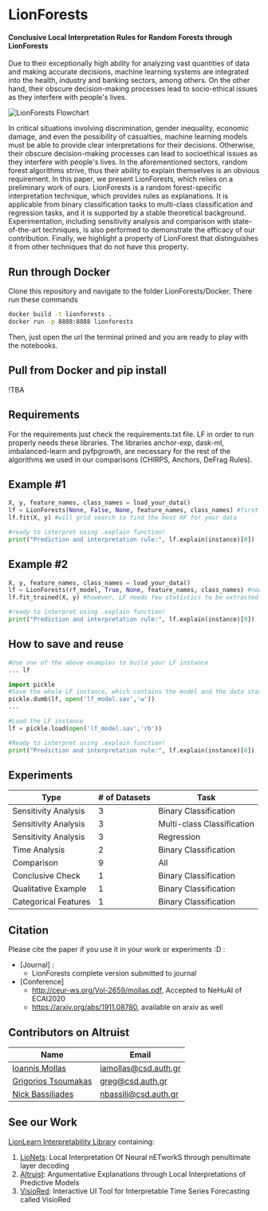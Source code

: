 # LionForests
<h4>Conclusive Local Interpretation Rules for Random Forests through LionForests</h4> 

Due to their exceptionally high ability for analyzing vast quantities of data and making accurate decisions, machine learning systems are integrated into the health, industry and banking sectors, among others. On the other hand, their obscure decision-making processes lead to socio-ethical issues as they interfere with people's lives.  

![LionForests Flowchart](https://github.com/intelligence-csd-auth-gr/LionLearn/blob/master/LionForests/LionForestsFlow.png?raw=true)

In critical situations involving discrimination, gender inequality, economic damage, and even the possibility of casualties, machine learning models must be able to provide clear interpretations for their decisions. Otherwise, their obscure decision-making processes can lead to socioethical issues as they interfere with people's lives. In the aforementioned sectors, random forest algorithms strive, thus their ability to explain themselves is an obvious requirement. In this paper, we present LionForests, which relies on a preliminary work of ours. LionForests is a random forest-specific interpretation technique, which provides rules as explanations. It is applicable from binary classification tasks to multi-class classification and regression tasks, and it is supported by a stable theoretical background. Experimentation, including sensitivity analysis and comparison with state-of-the-art techniques, is also performed to demonstrate the efficacy of our contribution. Finally, we highlight a property of LionForest that distinguishes it from other techniques that do not have this property.

## Run through Docker
Clone this repository and navigate to the folder LionForests/Docker. There run these commands
```bash
docker build -t lionforests .
docker run -p 8888:8888 lionforests
```
Then, just open the url the terminal prined and you are ready to play with the notebooks. 

## Pull from Docker and pip install
!TBA

## Requirements
For the requirements just check the requirements.txt file. LF in order to run properly needs these libraries. The libraries anchor-exp, dask-ml, imbalanced-learn and pyfpgrowth, are necessary for the rest of the algorithms we used in our comparisons (CHIRPS, Anchors, DeFrag Rules).


## Example #1
```python
X, y, feature_names, class_names = load_your_data()
lf = LionForests(None, False, None, feature_names, class_names) #first none means that no RF model is provided, second none means no scaling
lf.fit(X, y) #will grid search to find the best RF for your data

#ready to interpret using .explain function!
print("Prediction and interpretation rule:", lf.explain(instance)[0]) 
```

## Example #2
```python
X, y, feature_names, class_names = load_your_data()
lf = LionForests(rf_model, True, None, feature_names, class_names) #now we provide a model
lf.fit_trained(X, y) #however, LF needs few statistics to be extracted from training data

#ready to interpret using .explain function!
print("Prediction and interpretation rule:", lf.explain(instance)[0]) 
```

## How to save and reuse
```python
#Use one of the above examples to build your LF instance
... lf

import pickle
#Save the whole LF instance, which contains the model and the data statistics (but not the data themselves)
pickle.dumb(lf, open('lf_model.sav','w'))
...

#Load the LF instance
lf = pickle.load(open('lf_model.sav','rb'))

#Ready to interpret using .explain function!
print("Prediction and interpretation rule:", lf.explain(instance)[0]) 
```

## Experiments
Type | # of  Datasets | Task 
--- | --- | --- 
Sensitivity Analysis | 3 | Binary Classification
Sensitivity Analysis | 3 | Multi-class Classification
Sensitivity Analysis | 3 | Regression
Time Analysis | 2 | Binary Classification
Comparison | 9 | All
Conclusive Check | 1 | Binary Classification
Qualitative Example | 1 | Binary Classification
Categorical Features | 1 | Binary Classification


## Citation
Please cite the paper if you use it in your work or experiments :D :

- [Journal] :
    - LionForests complete version submitted to journal
- [Conference] 
    - http://ceur-ws.org/Vol-2659/mollas.pdf, Accepted to NeHuAI of ECAI2020
    - https://arxiv.org/abs/1911.08780, available on arxiv as well

## Contributors on Altruist
Name | Email
--- | ---
[Ioannis Mollas](https://intelligence.csd.auth.gr/people/ioannis-mollas/) | iamollas@csd.auth.gr
[Grigorios Tsoumakas](https://intelligence.csd.auth.gr/people/tsoumakas/) | greg@csd.auth.gr
[Nick Bassiliades](https://intelligence.csd.auth.gr/people/bassiliades/) | nbassili@csd.auth.gr

## See our Work
[LionLearn Interpretability Library](https://github.com/intelligence-csd-auth-gr/LionLearn) containing: 
1. [LioNets](https://github.com/iamollas/LionLearn/tree/master/LioNets): Local Interpretation Of Neural nETworkS through penultimate layer decoding
2. [Altruist](https://github.com/iamollas/Altruist): Argumentative Explanations through Local Interpretations of Predictive Models
3. [VisioRed](https://github.com/intelligence-csd-auth-gr/Interpretable-Predictive-Maintenance/tree/master/VisioRed%20Demo): Interactive UI Tool for Interpretable Time Series Forecasting called VisioRed